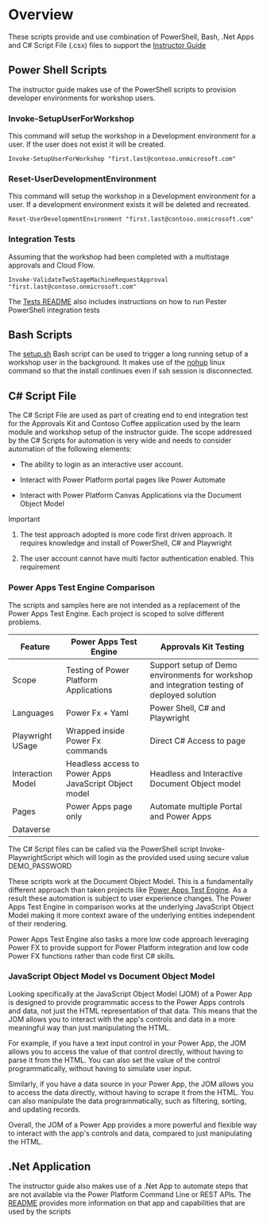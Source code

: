 # Overview

These scripts provide and use combination of PowerShell, Bash, .Net Apps and C# Script File (.csx) files to support the [Instructor Guide](../../../docs/learning/instructor-guide/README.md)

## Power Shell Scripts

The instructor guide makes use of the PowerShell scripts to provision developer environments for workshop users.

### Invoke-SetupUserForWorkshop

This command will setup the workshop in a Development environment for a user. If the user does not exist it will be created.

```pwsh
Invoke-SetupUserForWorkshop "first.last@contoso.onmicrosoft.com"
```

### Reset-UserDevelopmentEnvironment

This command will setup the workshop in a Development environment for a user. If a development environment exists it will be deleted and recreated.

```pwsh
Reset-UserDevelopmentEnvironment "first.last@contoso.onmicrosoft.com"
```

### Integration Tests

Assuming that the workshop had been completed with a multistage approvals and Cloud Flow.

```pwsh
Invoke-ValidateTwoStageMachineRequestApproval "first.last@contoso.onmicrosoft.com"
```

The [Tests README](./tests/README.md) also includes instructions on how to run Pester PowerShell integration tests

## Bash Scripts

The [setup.sh](./setup.sh) Bash script can be used to trigger a long running setup of a workshop user in the background. It makes use of the [nohup](https://www.linux.org/docs/man1/nohup.html) linux command so that the install continues even if ssh session is disconnected.

## C# Script File

The C# Script File are used as part of creating end to end integration test for the Approvals Kit and Contoso Coffee application used by the learn module and workshop setup of the instructor guide. The scope addressed by the C# Scripts for automation is very wide and needs to consider automation of the following elements:

- The ability to login as an interactive user account.

- Interact with Power Platform portal pages like Power Automate

- Interact with Power Platform Canvas Applications via the Document Object Model

> [!IMPORTANT]
>
> 1. The test approach adopted is more code first driven approach. It requires knowledge and install of PowerShell, C# and Playwright
>
> 2. The user account cannot have multi factor authentication enabled. This requirement

### Power Apps Test Engine Comparison

The scripts and samples here are not intended as a replacement of the Power Apps Test Engine. Each project is scoped to solve different problems.

|Feature | Power Apps Test Engine | Approvals Kit Testing |
|--------|------------------------|-----------------------|
|Scope   | Testing of Power Platform Applications | Support setup of Demo environments for workshop and integration testing of deployed solution |
| Languages | Power Fx + Yaml | Power Shell, C# and Playwright |
| Playwright USage | Wrapped inside Power Fx commands | Direct C# Access to page |
| Interaction Model | Headless access to Power Apps JavaScript Object model | Headless and Interactive Document Object model |
| Pages | Power Apps page only | Automate multiple Portal and Power Apps
| Dataverse

The C# Script files can be called via the PowerShell script Invoke-PlaywrightScript which will login as the provided used using secure value DEMO_PASSWORD

These scripts work at the Document Object Model. This is a fundamentally different approach than taken projects like [Power Apps Test Engine](https://github.com/microsoft/PowerApps-TestEngine). As a result these automation is subject to user experience changes. The Power Apps Test Engine in comparison works at the underlying JavaScript Object Model making it more context aware of the underlying entities independent of their rendering.

Power Apps Test Engine also tasks a more low code approach leveraging Power FX to provide support for Power Platform integration and low code Power FX functions rather than code first C# skills.

### JavaScript Object Model vs Document Object Model

Looking specifically at the JavaScript Object Model (JOM) of a Power App is designed to provide programmatic access to the Power Apps controls and data, not just the HTML representation of that data. This means that the JOM allows you to interact with the app's controls and data in a more meaningful way than just manipulating the HTML.

For example, if you have a text input control in your Power App, the JOM allows you to access the value of that control directly, without having to parse it from the HTML. You can also set the value of the control programmatically, without having to simulate user input.

Similarly, if you have a data source in your Power App, the JOM allows you to access the data directly, without having to scrape it from the HTML. You can also manipulate the data programmatically, such as filtering, sorting, and updating records.

Overall, the JOM of a Power App provides a more powerful and flexible way to interact with the app's controls and data, compared to just manipulating the HTML.

## .Net Application

The instructor guide also makes use of a .Net App to automate steps that are not available via the Power Platform Command Line or REST APIs. The [README](../install/README.md) provides more information on that app and capabilities that are used by the scripts
